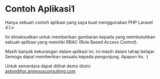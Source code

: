 Contoh Aplikasi1
================

Hanya sebuah contoh aplikasi yang saya buat menggunakan PHP Laravel 4.1.x 

Ini dimaksudkan untuk memberikan gambaran kepada yang membutuhkan sebuah aplikasi yang memiliki RBAC (Role Based Access Control).

Masih banyak kekurangan dalam aplikasi ini, ini masih dalam tahap belajar. Semoga dapat memberikan sesuatu kepada pengunjung. Apapun itu. :)

Untuk sementara dapat dilihat demo disini: [astondihor.animousconsulting.com](http://astondihor.animousconsulting.com)
